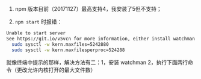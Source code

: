 1. npm 版本目前（20171127）最高支持4，我安装了5但不支持；

2. `npm start` 时报错：   

```bash
Unable to start server
See https://git.io/v5vcn for more information, either install watchman or run the following snippet:
  sudo sysctl -w kern.maxfiles=5242880
  sudo sysctl -w kern.maxfilesperproc=524288
```

就像终端中提示的那样，解决方法有二：1，安装 watchman 2，执行下面两行命令（更改允许内核打开的最大文件数）